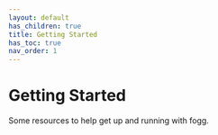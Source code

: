 ```yaml
---
layout: default
has_children: true
title: Getting Started
has_toc: true
nav_order: 1
---
```


# Getting Started

Some resources to help get up and running with fogg.
